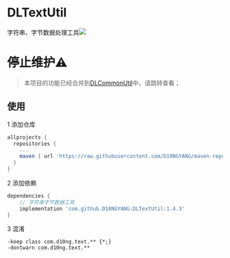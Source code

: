 # DLTextUtil
字符串、字节数据处理工具[![](https://jitpack.io/v/D10NGYANG/DLTextUtil.svg)](https://jitpack.io/#D10NGYANG/DLTextUtil)

# 停止维护⚠️
> 本项目的功能已经合并到[DLCommonUtil](https://github.com/D10NGYANG/DLCommonUtil)中，请跳转查看；

## 使用
1 添加仓库
```gradle
allprojects {
  repositories {
    ...
    maven { url 'https://raw.githubusercontent.com/D10NGYANG/maven-repo/main/repository'}
  }
}
```
2 添加依赖
```gradle
dependencies {
    // 字符串字节数据工具
    implementation 'com.github.D10NGYANG:DLTextUtil:1.4.3'
}
```
3 混淆
```properties
-keep class com.d10ng.text.** {*;}
-dontwarn com.d10ng.text.**
```
